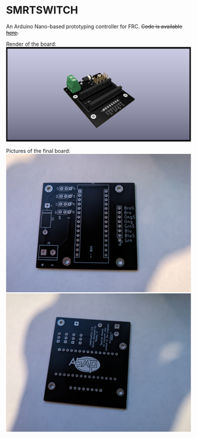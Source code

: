 # SMRTSWITCH

An Arduino Nano-based prototyping controller for FRC. ~~Code is available [here](https://github.com/frc4646/smrtswitch).~~

Render of the board:
![](https://raw.githubusercontent.com/bobbysq/smrtswitch-board/main/pictures/smrtswitch.png)

Pictures of the final board:
![](https://raw.githubusercontent.com/bobbysq/smrtswitch-board/main/pictures/PXL_20240322_012138054.jpg)
![](https://raw.githubusercontent.com/bobbysq/smrtswitch-board/main/pictures/PXL_20240322_012123158.jpg)
